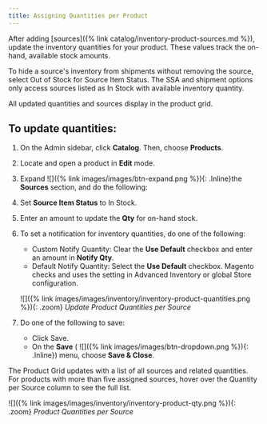 ```yaml
---
title: Assigning Quantities per Product
---
```



After adding [sources]({% link catalog/inventory-product-sources.md %}), update the inventory quantities for your product. These values track the on-hand, available stock amounts.

To hide a source's inventory from shipments without removing the source, select Out of Stock for Source Item Status. The SSA and shipment options only access sources listed as In Stock with available inventory quantity.

All updated quantities and sources display in the product grid.

## To update quantities:

1. On the Admin sidebar, click **Catalog**. Then, choose **Products**.

1. Locate and open a product in **Edit** mode.

1. Expand ![]({% link images/images/btn-expand.png %}){: .Inline}the **Sources** section, and do the following:

1. Set **Source Item Status** to In Stock.

1. Enter an amount to update the **Qty** for on-hand stock.

1. To set a notification for inventory quantities, do one of the following:

   * Custom Notify Quantity: Clear the **Use Default** checkbox and enter an amount in **Notify Qty**.
   * Default Notify Quantity: Select the **Use Default** checkbox. Magento checks and uses the setting in Advanced Inventory or global Store configuration.

    ![]({% link images/images/inventory/inventory-product-quantities.png %}){: .zoom}
    *Update Product Quantities per Source*

1. Do one of the following to save:

   * Click <span class="btn">Save</span>.
   * On the **Save** ( ![]({% link images/images/btn-dropdown.png %}){: .Inline}) menu, choose **Save &amp; Close**.

The Product Grid updates with a list of all sources and related quantities. For products with more than five assigned sources, hover over the Quantity per Source column to see the full list.

![]({% link images/images/inventory/inventory-product-qty.png %}){: .zoom}
*Product Quantities per Source*
